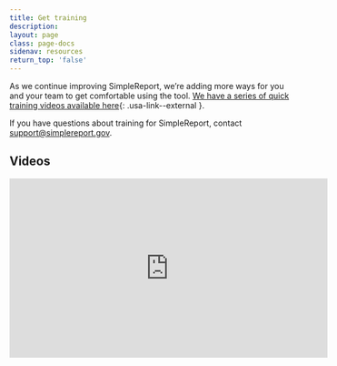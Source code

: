```yaml
---
title: Get training
description:
layout: page
class: page-docs
sidenav: resources
return_top: 'false'
---
```


As we continue improving SimpleReport, we’re adding more ways for you and your team to get comfortable using the tool. [We have a series of quick training videos available here](https://www.youtube.com/playlist?list=PL3U3nqqPGhab0sys3ombZmwOplRYlBOBF){: .usa-link--external }.

If you have questions about training for SimpleReport, contact [support@simplereport.gov](mailto:support@simplereport.gov).

## Videos
<div class="usa-embed-container">
  <iframe width="560" height="315" src="https://www.youtube.com/embed/3YsfDprX2aw" frameborder="0" allow="accelerometer; autoplay; clipboard-write; encrypted-media; gyroscope; picture-in-picture" allowfullscreen></iframe>
</div>